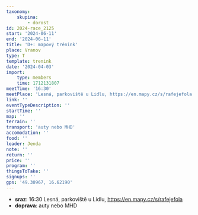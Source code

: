 ```yaml
---
taxonomy:
    skupina:
        - dorost
id: 2024-race_2125
start: '2024-06-11'
end: '2024-06-11'
title: 'D+: mapový trénink'
place: Vranov
type: T
template: trenink
date: '2024-04-03'
import:
    type: members
    time: 1712131807
meetTime: '16:30'
meetPlace: 'Lesná, parkoviště u Lidlu, https://en.mapy.cz/s/rafejefola'
link: ''
eventTypeDescription: ''
startTime: ''
map: ''
terrain: ''
transport: 'auty nebo MHD'
accomodation: ''
food: ''
leader: Jenda
note: ''
return: ''
price: ''
program: ''
thingsToTake: ''
signups: ''
gps: '49.30967, 16.62190'
---
```


* **sraz**: 16:30 Lesná, parkoviště u Lidlu, https://en.mapy.cz/s/rafejefola
* **doprava**: auty nebo MHD
